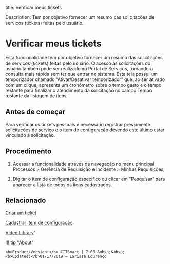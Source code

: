 title: Verificar meus tickets

Description: Tem por objetivo fornecer um resumo das solicitações de serviços (tickets) feitas pelo usuário. 
# Verificar meus tickets

Esta funcionalidade tem por objetivo fornecer um resumo das solicitações de serviços (tickets) feitas pelo usuário.
O acesso às solicitações do usuário também pode ser realizado no Portal de Serviços, tornando a consulta mais rápida sem ter que entrar no sistema.
Esta tela possui um temporizador chamado “Ativar/Desativar temporizador” que, ao ser ativado com um clique, apresenta um cronômetro sobre o tempo gasto e o tempo restante para finalizar o atendimento da solicitação no campo Tempo restante da listagem de itens.

Antes de começar
----------------

Para verificar os tickets pessoais é necessário registrar previamente
solicitações de serviço e o item de configuração devendo este último estar
vinculado à solicitação.

Procedimento
------------

1.  Acessar a funcionalidade através da navegação no menu principal Processos \>
    Gerência de Requisição e Incidente \> Minhas Requisições;

2.  Digitar o item de configuração específico ou clicar em "Pesquisar" para
    aparecer a lista de todos os itens cadastrados.

Relacionado
-----------

[Criar um ticket](/pt-br/citsmart-7/processes/tickets/use/create-ticket.html)

[Cadastrar item de configuração](/pt-br/citsmart-7/processes/configuration/use/register-CI.html)

<i class='fa fa-youtube-play  fa-2x' style='color:#97ce17;vertical-align: middle;'> </i> [Video Library](https://www.youtube.com/playlist?list=PLB5qK2uzf2ROn4Xs6UdH84Ujzta2iJ6Ei)'

!!! tip "About"

    <b>Product/Version:</b> CITSmart | 7.00 &nbsp;&nbsp;
    <b>Updated:</b>01/17/2019 – Larissa Lourenço

